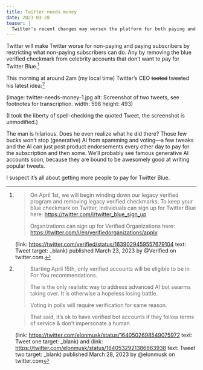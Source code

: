 ```yaml
---
title: Twitter needs money
date: 2023-03-28
teaser: |
  Twitter's recent changes may worsen the platform for both paying and non-paying users. The move, presented as intended to combat AI spam, is likely a strategy to boost Twitter Blue subscriptions.
---
```

Twitter will make Twitter worse for non-paying and paying subscribers by restricting what non-paying subscribers can do. Any by removing the blue verified checkmark from celebrity accounts that don’t want to pay for Twitter Blue.[^@verified]

[^@verified]:
    > On April 1st, we will begin winding down our legacy verified program and removing legacy verified checkmarks. To keep your blue checkmark on Twitter, individuals can sign up for Twitter Blue here: https://twitter.com/i/twitter_blue_sign_up 
    > 
    > Organizations can sign up for Verified Organizations here: https://twitter.com/i/en/verifiedorganizations/apply
    
    (link: https://twitter.com/verified/status/1639029459557679104 text: Tweet target: _blank) published March 23, 2023 by @Verified on twitter.com.

This morning at around 2am (my local time) Twitter’s CEO ~~tooted~~ tweeted his latest idea:[^@elonmusk]

[^@elonmusk]:
    > Starting April 15th, only verified accounts will be eligible to be in For You recommendations.
    > 
    > The is the only realistic way to address advanced AI bot swarms taking over. It is otherwise a hopeless losing battle.
    > 
    > Voting in polls will require verification for same reason.
    
    > That said, it’s ok to have verified bot accounts if they follow terms of service & don’t impersonate a human
    
    (link: https://twitter.com/elonmusk/status/1640502698549075972 text: Tweet one target: _blank) and (link: https://twitter.com/elonmusk/status/1640532921386663938 text: Tweet two target: _blank) published March 28, 2023 by @elonmusk on twitter.com

(image: twitter-needs-money-1.jpg alt: Screenshot of two tweets, see footnotes for transcription. width: 598 height: 493)

(I took the liberty of spell-checking the quoted Tweet, the screenshot is unmodified.)

The man is hilarious. Does he even realize what he did there? Those few bucks won’t stop (generative) AI from spamming and voting—a few tweaks and the AI can just post product endorsements every other day to pay for the subscription and then some. We’ll probably see famous generative AI accounts soon, because they are bound to be awesomely good at writing popular tweets.

I suspect it’s all about getting more people to pay for Twitter Blue.